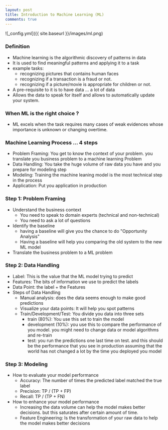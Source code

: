```yaml
---
layout: post
title: Introduction to Machine Learning (ML)
comments: true
---
```


![_config.yml]({{ site.baseurl }}/images/ml.png)

### Definition

* Machine learning is the algorithmic discovery of patterns in data
* It is used to find meaningful patterns and applying it to a task
* example tasks:
  * recognizing pictures that contains human faces
  * recognizing if a transaction is a fraud or not.
  * recognizing if a picture/movie is appropriate for children or not.
* A pre-requisite to it is to have data ... a lot of data
* Allows the data to speak for itself and allows to automatically update
your system.

### When ML is the right choice ?

* ML excels when the task requires many cases of weak evidences whose
importance is unknown or changing overtime.

### Machine Learning Process ... 4 steps

* Problem Framing: You get to know the context of your problem. you translate you business problem to a machine learning Problem
* Data Handling: You take the huge volume of raw data you have and you prepare for modeling step
* Modeling: Training the machine leaning model is the most technical step in the process
* Application: Put you application in production

### Step 1: Problem Framing

* Understand the business context
  * You need to speak to domain experts (technical and non-technical)
  * You need to ask a lot of questions
* Identify the baseline
  * having a baseline will give you the chance to do "Opportunity Analysis"
  * Having a baseline will help you comparing the old system to the new ML model
* Translate the business problem to a ML problem

### Step 2: Data Handling
* Label: This is the value that the ML model trying to predict
* Features: The bits of information we use to predict the labels
* Data Point: the label + the Features
* Steps of Data Handling
  * Manual analysis: does the data seems enough to make good predictions
  * Visualize your data points: It will help you spot patterns
  * Train/Development/Test: You divide you data into three sets
    * train (80%): You use this set to train the model
    * development (10%): you use this to compare the performance of you model. you might need to change data or model algorithms and re-train
    * test: you run the predictions one last time on test. and this should be the performance that you see in production assuming that the world has not changed a lot by the time you deployed you model

### Step 3: Modeling
* How to evaluate your model performance
    * Accuracy: The number of times the predicted label matched the true label
    * Precision: TP / (TP + FP)
    * Recall: TP / (TP + FN)
* How to enhance your model performance
    * Increasing the data volume can help the model makes better decisions. but this saturates after certain amount of time.
    * Feature Engineering: Is the transformation of your raw data to help the model makes better decisions
